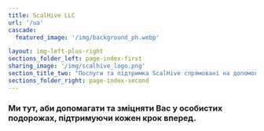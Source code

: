```yaml
---
title: ScalHive LLC
url: '/ua'
cascade:
  featured_image: '/img/background_ph.webp'

layout: img-left-plus-right
sections_folder_left: page-index-first
sharing_image: '/img/scalhive_logo.png'
section_title_two: "Послуги та підтримка ScalHive спрямовані на допомогу вам у швидкому впровадженні рішень, із зменшенням ризиків"
sections_folder_right: page-index-second 
---
```

### Ми тут, аби допомагати та зміцняти Вас у особистих подорожах, підтримуючи кожен крок вперед.